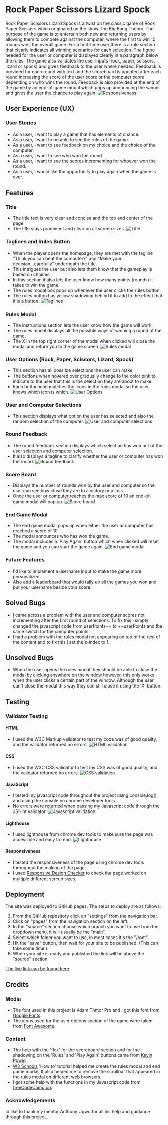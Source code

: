 # Rock Paper Scissors Lizard Spock

Rock Paper Scissors Lizard Spock is a twist on the classic game of Rock Paper Scissors which originated on the show The Big Bang Theory. The purpose of the game is to entertain both new and returning users by allowing them to compete against the computer, where the first to win 10 rounds wins the overall game. For a first-time user there is a rule section that clearly indicates all winning scenarios for each selection. The figure needed for the user or computer is displayed clearly in a paragraph below the rules. The game also validates the user inputs (rock, paper, scissors, lizard or spock) and gives feedback to the user where needed. Feedback is provided for each round with text and the scoreboard is updated after each round increasing the score of the user score or the computer score depending on who wins the round. Feedback is also provided at the end of the game by an end-of-game modal which pops up announcing the winner and gives the user the chance to play again.
![Responsiveness](assets/images/responsiveness.jpg)

## User Experience (UX)
### User Stories

* As a user, I want to play a game that has elements of chance.
* As a user, I want to be able to see the rules of the game.
* As a user, I want to see feedback on my choice and the choice of the computer.
* As a user, I want to see who won the round.
* As a user, I want to see the scores incrementing for whoever won the round. 
* As a user, I would like the opportunity to play again when the game is over.

## Features
### Title
*   The title text is very clear and concise and the top and center of the page.
*   The title stays prominent and clear on all screen sizes.
![Title](assets/images/title.jpg)
### Taglines and Rules Button
* When the player opens the homepage, they are met with the tagline "Think you can beat the computer?" and "Make your decision...carefully" underneath the title.
* This intrigues the user but also lets them know that the gameplay is based on choices.
* In this section it also lets the user know how many points (rounds) it takes to win the game.
* The rules modal box pops up whenever the user clicks the rules button.
* The rules button has yellow shadowing behind it to add to the effect that it is a button.
![Taglines](assets/images/taglines.jpg)
### Rules Modal
* The instructions section lets the user know how the game will work.
* The rules modal displays all the possible ways of winning a round of the game. 
* The X in the top right corner of the modal when clicked will close the modal and return you to the game screen.
![Rules modal](assets/images/rules-content.jpg)
### User Options (Rock, Paper, Scissors, Lizard, Spock)
* This section has all possible selections the user can make.
* The buttons when hovered over gradually change to the color pink to indicate to the user that this is the selection they are about to make.
* Each button icon matches the icons in the rules modal so the user knows which icon is which.
![User Options](assets/images/user-options.jpg)
### User and Computer Selections 
* This section displays what option the user has selected and also the random selection of the computer.
![User and computer selections](assets/images/user%26comp-selection.jpg)
### Round Feedback
* The round feedback section displays which selection has won out of the user selection and computer selection.
* It also displays a tagline to clarify whether the user or computer has won the round.
![Round feedback](assets/images/round-feedback.jpg)
### Score Board
* Displays the number of rounds won by the user and computer so the user can see how close they are to a victory or a loss.
* Once the user or computer reaches the max score of 10 an end-of-game modal will pop up.
![Score board](assets/images/score-board.jpg)
### End Game Modal
* The end game modal pops up when either the user or computer has reached a score of 10.
* The modal announces who has won the game.
* The modal includes a 'Play Again' button which when clicked will reset the game and you can start the game again. 
![End game modal](assets/images/end-game-modal.jpg)
### Future Features
* I'd like to implement a username input to make the game more personalized.
* Also add a leaderboard that would tally up all the games you won and put your username beside your score.


## Solved Bugs
* I came across a problem with the user and computer scores not incrementing after the first round of selections. To fix this I simply changed the javascript code from userPoints++ to ++userPoints and the same switch for the computer points.
* I had a problem with the rules modal not appearing on top of the rest of the content and to fix this I set the z-index to 1.
## Unsolved Bugs
* When the user opens the rules modal they should be able to close the modal by clicking anywhere on the window however, this only works when the user clicks a certain part of the window. Although the user can't close the modal this way they can still close it using the 'X' button. 

## Testing
### Validator Testing
#### HTML
 * I used the W3C Markup validator to test my code was of good quality, and the validator returned no errors.
 ![HTML validation](assets/images/html-validation.jpg)
#### CSS
* I used the W3C CSS validator to test my CSS was of good quality, and the validator returned no errors.
![CSS validation](assets/images/css-validation.jpg)
#### JavaScript
* I tested my javascript code throughout the project using console.log() and using the console on chrome developer tools.
* No errors were returned when passing my Javascript code through the JSHint validator.
![Javascript validation](assets/images/JSHint.jpg)
#### Lighthouse
* I used lighthouse from chrome dev tools to make sure the page was accessible and easy to read.
![Lighthouse](assets/images/lighthouse.jpg)
#### Responsiveness
* I tested the responsiveness of the page using chrome dev tools throughout the making of the page.
* I used [Responsive Design Checker](https://responsivedesignchecker.com/) to check the page worked on multiple different screen sizes.

## Deployment
The site was deployed to GitHub pages. The steps to deploy are as follows:

1. From the GitHub repository click on "settings" from the navigation bar.
2. Click on "pages" from the navigation section on the left.
3. In the "source" section choose which branch you want to use from the dropdown menu, it will usually be the "main".
4. Select which folder you want to use, in most cases it's the "/root".
5. Hit the "save" button, then wait for your site to be published. (This can take some time.).
6. When your site is ready and published the link will be above the "source" section.

[The live link can be found here](https://conor-b1995.github.io/p2-rockPaperScissors/)

## Credits
### Media
* The font used in this project is Kdam Thmor Pro and I got this font from [Google Fonts](https://fonts.google.com/).
* The icons used for the user options section of the game were taken from [Font Awesome](https://fontawesome.com/). 
### Content
* The help with the 'flex' for the scoreboard section and for the shadowing on the 'Rules' and 'Play Again' buttons came from [Kevin Powell](https://www.youtube.com/kepowob).
* [W3 Schools](https://www.w3schools.com/howto/howto_css_modals.asp) 'How to' tutorial helped me create the rules modal and end game modal. It also helped me to remove the scrollbar that appeared in the rules modal on different web browsers. 
* I got some help with the functions in my Javascript code from [freeCodeCamp.org](https://www.youtube.com/c/Freecodecamp) 
### Acknowledgements
Id like to thank my mentor Anthony Ugwu for all his help and guidance through this project.

